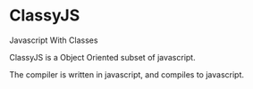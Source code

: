 ClassyJS
========

Javascript With Classes

ClassyJS is a Object Oriented subset of javascript.

The compiler is written in javascript, and compiles to javascript.
